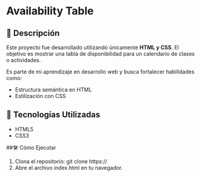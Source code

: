 # Availability Table

## 📌 Descripción
Este proyecto fue desarrollado utilizando únicamente **HTML y CSS**. El objetivo es mostrar una tabla de disponibilidad para un calendario de clases o actividades.

Es parte de mi aprendizaje en desarrollo web y busca fortalecer habilidades como:
- Estructura semántica en HTML
- Estilización con CSS


## 🚀 Tecnologías Utilizadas

- HTML5  
- CSS3  

##🛠️ Cómo Ejecutar
1. Clona el repositorio:
      git clone https://
2. Abre el archivo index.html en tu navegador.

